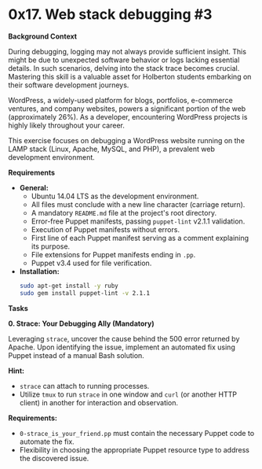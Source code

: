 # 0x17. Web stack debugging #3

**Background Context**

During debugging, logging may not always provide sufficient insight. This might be due to unexpected software behavior or logs lacking essential details. In such scenarios, delving into the stack trace becomes crucial. Mastering this skill is a valuable asset for Holberton students embarking on their software development journeys.

WordPress, a widely-used platform for blogs, portfolios, e-commerce ventures, and company websites, powers a significant portion of the web (approximately 26%). As a developer, encountering WordPress projects is highly likely throughout your career.

This exercise focuses on debugging a WordPress website running on the LAMP stack (Linux, Apache, MySQL, and PHP), a prevalent web development environment.

**Requirements**

- **General:**
    - Ubuntu 14.04 LTS as the development environment.
    - All files must conclude with a new line character (carriage return).
    - A mandatory `README.md` file at the project's root directory.
    - Error-free Puppet manifests, passing `puppet-lint` v2.1.1 validation.
    - Execution of Puppet manifests without errors.
    - First line of each Puppet manifest serving as a comment explaining its purpose.
    - File extensions for Puppet manifests ending in `.pp`.
    - Puppet v3.4 used for file verification.
- **Installation:**
    ```bash
    sudo apt-get install -y ruby
    sudo gem install puppet-lint -v 2.1.1
    ```

**Tasks**

**0. Strace: Your Debugging Ally (Mandatory)**

Leveraging `strace`, uncover the cause behind the 500 error returned by Apache. Upon identifying the issue, implement an automated fix using Puppet instead of a manual Bash solution.

**Hint:**

- `strace` can attach to running processes.
- Utilize `tmux` to run `strace` in one window and `curl` (or another HTTP client) in another for interaction and observation.

**Requirements:**

- `0-strace_is_your_friend.pp` must contain the necessary Puppet code to automate the fix.
- Flexibility in choosing the appropriate Puppet resource type to address the discovered issue.
